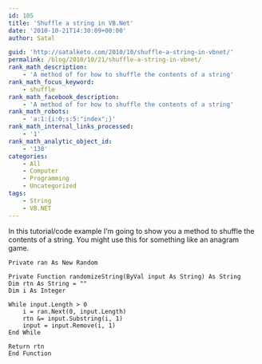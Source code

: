 ```yaml
---
id: 105
title: 'Shuffle a string in VB.Net'
date: '2010-10-21T14:30:09+00:00'
author: Satal

guid: 'http://satalketo.com/2010/10/shuffle-a-string-in-vbnet/'
permalink: /blog/2010/10/21/shuffle-a-string-in-vbnet/
rank_math_description:
    - 'A method of for how to shuffle the contents of a string'
rank_math_focus_keyword:
    - shuffle
rank_math_facebook_description:
    - 'A method of for how to shuffle the contents of a string'
rank_math_robots:
    - 'a:1:{i:0;s:5:"index";}'
rank_math_internal_links_processed:
    - '1'
rank_math_analytic_object_id:
    - '138'
categories:
    - All
    - Computer
    - Programming
    - Uncategorized
tags:
    - String
    - VB.NET
---
```


In this tutorial/code example I’m going to show you a method to shuffle the contents of a string. You might use this for something like an anagram game.

```vbnet
Private ran As New Random

Private Function randomizeString(ByVal input As String) As String
Dim rtn As String = ""
Dim i As Integer

While input.Length > 0
    i = ran.Next(0, input.Length)
    rtn &= input.Substring(i, 1)
    input = input.Remove(i, 1)
End While

Return rtn
End Function
```